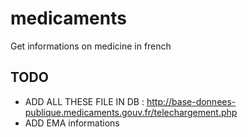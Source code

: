 # medicaments
Get informations on medicine in french

## TODO
- ADD ALL THESE FILE IN DB : http://base-donnees-publique.medicaments.gouv.fr/telechargement.php
- ADD EMA informations
